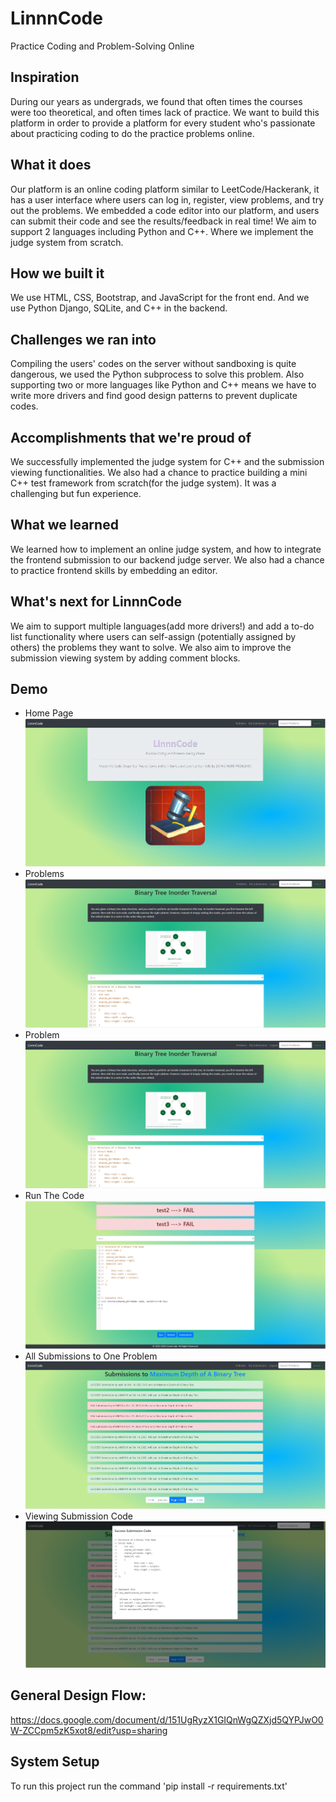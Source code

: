 
# LinnnCode
Practice Coding and Problem-Solving Online

## Inspiration
During our years as undergrads, we found that often times the courses were too theoretical, and often times lack of practice. We want to build this platform in order to provide a platform for every student who's passionate about practicing coding to do the practice problems online.
## What it does
Our platform is an online coding platform similar to LeetCode/Hackerank, it has a user interface where users can log in, register, view problems, and try out the problems. We embedded a code editor into our platform, and users can submit their code and see the results/feedback in real time! We aim to support 2 languages including Python and C++. Where we implement the judge system from scratch. 
## How we built it
We use HTML, CSS, Bootstrap, and JavaScript for the front end.
And we use Python Django, SQLite, and C++ in the backend.

## Challenges we ran into
Compiling the users' codes on the server without sandboxing is quite dangerous, we used the Python subprocess to solve this problem. Also supporting two or more languages like Python and C++ means we have to write more drivers and find good design patterns to prevent duplicate codes.

## Accomplishments that we're proud of
We successfully implemented the judge system for C++ and the submission viewing functionalities.
We also had a chance to practice building a mini C++ test framework from scratch(for the judge system). It was a challenging but fun experience.

## What we learned
We learned how to implement an online judge system, and how to integrate the frontend submission to our backend judge server. We also had a chance to practice frontend skills by embedding an editor.

## What's next for LinnnCode
We aim to support multiple languages(add more drivers!) and add a to-do list functionality where users can self-assign (potentially assigned by others) the problems they want to solve. We also aim to improve the submission viewing system by adding comment blocks.

## Demo
* Home Page
![home.png](./demo/home.png)
* Problems
![problems.png](./demo/problem.png)
* Problem
![problem.png](./demo/problem.png)
* Run The Code
![run.png](./demo/run.png)
* All Submissions to One Problem
![submission-all.png](./demo/submission-all.png)
* Viewing Submission Code
![view-code.png](./demo/view-code.png)

## General Design Flow:
https://docs.google.com/document/d/151UgRyzX1GIQnWgQZXjd5QYPJwO0W-ZCCpm5zK5xot8/edit?usp=sharing

## System Setup
To run this project run the command 'pip install -r requirements.txt'